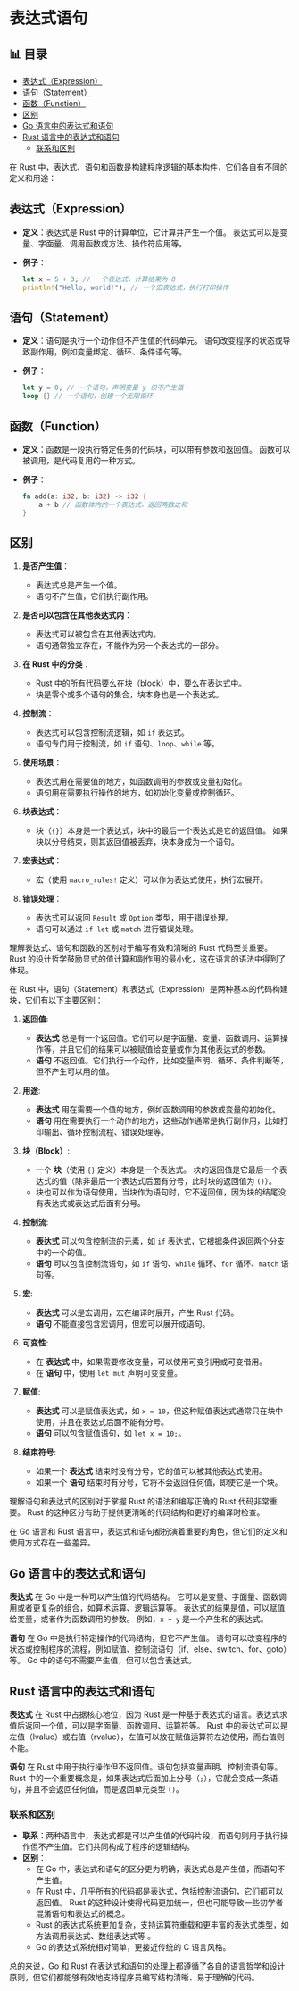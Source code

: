 ﻿# 表达式语句


## 📊 目录

- [表达式（Expression）](#表达式expression)
- [语句（Statement）](#语句statement)
- [函数（Function）](#函数function)
- [区别](#区别)
- [Go 语言中的表达式和语句](#go-语言中的表达式和语句)
- [Rust 语言中的表达式和语句](#rust-语言中的表达式和语句)
  - [联系和区别](#联系和区别)


在 Rust 中，表达式、语句和函数是构建程序逻辑的基本构件，它们各自有不同的定义和用途：

## 表达式（Expression）

- **定义**：表达式是 Rust 中的计算单位，它计算并产生一个值。
   表达式可以是变量、字面量、调用函数或方法、操作符应用等。
- **例子**：

  ```rust
  let x = 5 + 3; // 一个表达式，计算结果为 8
  println!("Hello, world!"); // 一个宏表达式，执行打印操作
  ```

## 语句（Statement）

- **定义**：语句是执行一个动作但不产生值的代码单元。
   语句改变程序的状态或导致副作用，例如变量绑定、循环、条件语句等。
- **例子**：

  ```rust
  let y = 0; // 一个语句，声明变量 y 但不产生值
  loop {} // 一个语句，创建一个无限循环
  ```

## 函数（Function）

- **定义**：函数是一段执行特定任务的代码块，可以带有参数和返回值。
   函数可以被调用，是代码复用的一种方式。
- **例子**：

  ```rust
  fn add(a: i32, b: i32) -> i32 {
      a + b // 函数体内的一个表达式，返回两数之和
  }
  ```

## 区别

1. **是否产生值**：
   - 表达式总是产生一个值。
   - 语句不产生值，它们执行副作用。

2. **是否可以包含在其他表达式内**：
   - 表达式可以被包含在其他表达式内。
   - 语句通常独立存在，不能作为另一个表达式的一部分。

3. **在 Rust 中的分类**：
   - Rust 中的所有代码要么在块（block）中，要么在表达式中。
   - 块是零个或多个语句的集合，块本身也是一个表达式。

4. **控制流**：
   - 表达式可以包含控制流逻辑，如 `if` 表达式。
   - 语句专门用于控制流，如 `if` 语句、`loop`、`while` 等。

5. **使用场景**：
   - 表达式用在需要值的地方，如函数调用的参数或变量初始化。
   - 语句用在需要执行操作的地方，如初始化变量或控制循环。

6. **块表达式**：
   - 块（`{}`）本身是一个表达式，块中的最后一个表达式是它的返回值。
   如果块以分号结束，则其返回值被丢弃，块本身成为一个语句。

7. **宏表达式**：
   - 宏（使用 `macro_rules!` 定义）可以作为表达式使用，执行宏展开。

8. **错误处理**：
   - 表达式可以返回 `Result` 或 `Option` 类型，用于错误处理。
   - 语句可以通过 `if let` 或 `match` 进行错误处理。

理解表达式、语句和函数的区别对于编写有效和清晰的 Rust 代码至关重要。
Rust 的设计哲学鼓励显式的值计算和副作用的最小化，这在语言的语法中得到了体现。

在 Rust 中，语句（Statement）和表达式（Expression）是两种基本的代码构建块，它们有以下主要区别：

1. **返回值**:
   - **表达式** 总是有一个返回值。它们可以是字面量、变量、函数调用、运算操作等，并且它们的结果可以被赋值给变量或作为其他表达式的参数。
   - **语句** 不返回值。它们执行一个动作，比如变量声明、循环、条件判断等，但不产生可以用的值。

2. **用途**:
   - **表达式** 用在需要一个值的地方，例如函数调用的参数或变量的初始化。
   - **语句** 用在需要执行一个动作的地方，这些动作通常是执行副作用，比如打印输出、循环控制流程、错误处理等。

3. **块（Block）**:
   - 一个 **块**（使用 `{}` 定义）本身是一个表达式。
      块的返回值是它最后一个表达式的值（除非最后一个表达式后面有分号，此时块的返回值为 `()`）。
   - 块也可以作为语句使用，当块作为语句时，它不返回值，因为块的结尾没有表达式或表达式后面有分号。

4. **控制流**:
   - **表达式** 可以包含控制流的元素，如 `if` 表达式，它根据条件返回两个分支中的一个的值。
   - **语句** 可以包含控制流语句，如 `if` 语句、`while` 循环、`for` 循环、`match` 语句等。

5. **宏**:
   - **表达式** 可以是宏调用，宏在编译时展开，产生 Rust 代码。
   - **语句** 不能直接包含宏调用，但宏可以展开成语句。

6. **可变性**:
   - 在 **表达式** 中，如果需要修改变量，可以使用可变引用或可变借用。
   - 在 **语句** 中，使用 `let mut` 声明可变变量。

7. **赋值**:
   - **表达式** 可以是赋值表达式，如 `x = 10`，但这种赋值表达式通常只在块中使用，并且在表达式后面不能有分号。
   - **语句** 可以包含赋值语句，如 `let x = 10;`。

8. **结束符号**:
   - 如果一个 **表达式** 结束时没有分号，它的值可以被其他表达式使用。
   - 如果一个 **语句** 结束时有分号，它将不会返回任何值，即使它是一个块。

理解语句和表达式的区别对于掌握 Rust 的语法和编写正确的 Rust 代码非常重要。
Rust 的这种区分有助于提供更清晰的代码结构和更好的编译时检查。

在 Go 语言和 Rust 语言中，表达式和语句都扮演着重要的角色，但它们的定义和使用方式存在一些差异。

## Go 语言中的表达式和语句

**表达式** 在 Go 中是一种可以产生值的代码结构。
   它可以是变量、字面量、函数调用或者更复杂的组合，如算术运算、逻辑运算等。
   表达式的结果是值，可以赋值给变量，或者作为函数调用的参数。
   例如，`x + y` 是一个产生和的表达式。

**语句** 在 Go 中是执行特定操作的代码结构，但它不产生值。
   语句可以改变程序的状态或控制程序的流程，例如赋值、控制流语句（if、else、switch、for、goto）等。
   Go 中的语句不需要产生值，但可以包含表达式。

## Rust 语言中的表达式和语句

**表达式** 在 Rust 中占据核心地位，因为 Rust 是一种基于表达式的语言。表达式求值后返回一个值，可以是字面量、函数调用、运算符等。
   Rust 中的表达式可以是左值（lvalue）或右值（rvalue），左值可以放在赋值运算符左边使用，而右值则不能。

**语句** 在 Rust 中用于执行操作但不返回值。语句包括变量声明、控制流语句等。
   Rust 中的一个重要概念是，如果表达式后面加上分号（`;`），它就会变成一条语句，并且不会返回任何值，而是返回单元类型 `()`。

### 联系和区别

- **联系**：两种语言中，表达式都是可以产生值的代码片段，而语句则用于执行操作但不产生值。它们共同构成了程序的逻辑结构。
- **区别**：
  - 在 Go 中，表达式和语句的区分更为明确，表达式总是产生值，而语句不产生值。
  - 在 Rust 中，几乎所有的代码都是表达式，包括控制流语句，它们都可以返回值。
      Rust 的这种设计使得代码更加统一，但也可能导致一些初学者混淆语句和表达式的概念。
  - Rust 的表达式系统更加复杂，支持运算符重载和更丰富的表达式类型，如方法调用表达式、数组表达式等 。
  - Go 的表达式系统相对简单，更接近传统的 C 语言风格。

总的来说，Go 和 Rust 在表达式和语句的处理上都遵循了各自的语言哲学和设计原则，但它们都能够有效地支持程序员编写结构清晰、易于理解的代码。
